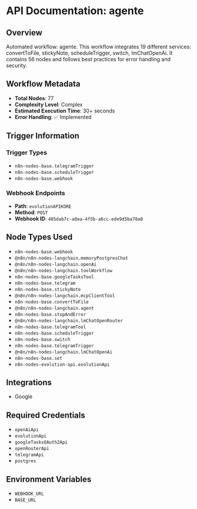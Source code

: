 # API Documentation: agente

## Overview
Automated workflow: agente. This workflow integrates 19 different services: convertToFile, stickyNote, scheduleTrigger, switch, lmChatOpenAi. It contains 56 nodes and follows best practices for error handling and security.

## Workflow Metadata
- **Total Nodes**: 77
- **Complexity Level**: Complex
- **Estimated Execution Time**: 30+ seconds
- **Error Handling**: ✅ Implemented

## Trigger Information
### Trigger Types
- `n8n-nodes-base.telegramTrigger`
- `n8n-nodes-base.scheduleTrigger`
- `n8n-nodes-base.webhook`

### Webhook Endpoints
- **Path**: `evolutionAPIKORE`
- **Method**: `POST`
- **Webhook ID**: `405dab7c-a0ea-4f5b-a6cc-ede9d5ba78a0`


## Node Types Used
- `n8n-nodes-base.webhook`
- `@n8n/n8n-nodes-langchain.memoryPostgresChat`
- `@n8n/n8n-nodes-langchain.openAi`
- `@n8n/n8n-nodes-langchain.toolWorkflow`
- `n8n-nodes-base.googleTasksTool`
- `n8n-nodes-base.telegram`
- `n8n-nodes-base.stickyNote`
- `@n8n/n8n-nodes-langchain.mcpClientTool`
- `n8n-nodes-base.convertToFile`
- `@n8n/n8n-nodes-langchain.agent`
- `n8n-nodes-base.stopAndError`
- `@n8n/n8n-nodes-langchain.lmChatOpenRouter`
- `n8n-nodes-base.telegramTool`
- `n8n-nodes-base.scheduleTrigger`
- `n8n-nodes-base.switch`
- `n8n-nodes-base.telegramTrigger`
- `@n8n/n8n-nodes-langchain.lmChatOpenAi`
- `n8n-nodes-base.set`
- `n8n-nodes-evolution-api.evolutionApi`

## Integrations
- Google

## Required Credentials
- `openAiApi`
- `evolutionApi`
- `googleTasksOAuth2Api`
- `openRouterApi`
- `telegramApi`
- `postgres`

## Environment Variables
- `WEBHOOK_URL`
- `BASE_URL`
